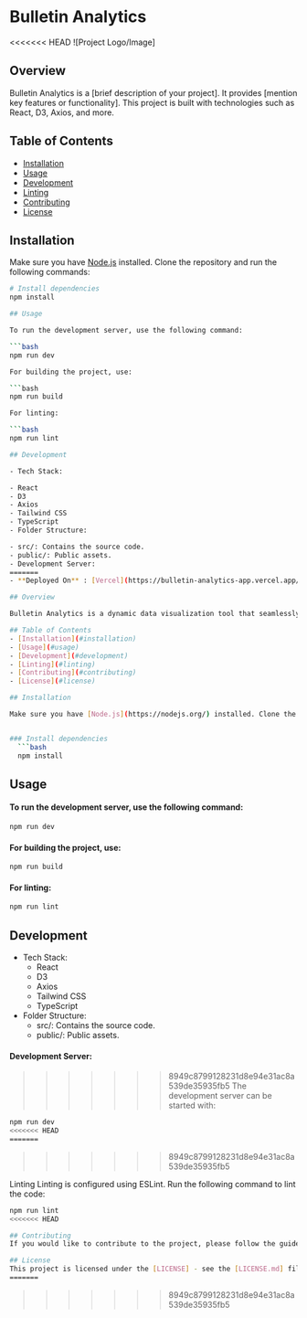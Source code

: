 # Bulletin Analytics

<<<<<<< HEAD
![Project Logo/Image]

## Overview

Bulletin Analytics is a [brief description of your project]. It provides [mention key features or functionality]. This project is built with technologies such as React, D3, Axios, and more.

## Table of Contents

- [Installation](#installation)
- [Usage](#usage)
- [Development](#development)
- [Linting](#linting)
- [Contributing](#contributing)
- [License](#license)

## Installation

Make sure you have [Node.js](https://nodejs.org/) installed. Clone the repository and run the following commands:

```bash
# Install dependencies
npm install

## Usage

To run the development server, use the following command:

```bash
npm run dev

For building the project, use:

```bash
npm run build

For linting:

```bash
npm run lint

## Development

- Tech Stack:

- React
- D3
- Axios
- Tailwind CSS
- TypeScript
- Folder Structure:

- src/: Contains the source code.
- public/: Public assets.
- Development Server:
=======
- **Deployed On** : [Vercel](https://bulletin-analytics-app.vercel.app/)

## Overview

Bulletin Analytics is a dynamic data visualization tool that seamlessly integrates React, D3, and Axios to deliver interactive and insightful analytics. Leverage the power of React components for a responsive user interface, harness the data manipulation capabilities of D3 for compelling visualizations, and make secure API requests with Axios.

## Table of Contents
- [Installation](#installation)
- [Usage](#usage)
- [Development](#development)
- [Linting](#linting)
- [Contributing](#contributing)
- [License](#license)

## Installation

Make sure you have [Node.js](https://nodejs.org/) installed. Clone the repository and run the following commands:


### Install dependencies
  ```bash
  npm install
```

## Usage

#### To run the development server, use the following command:

```bash
npm run dev
```

#### For building the project, use:

```bash
npm run build
```

#### For linting:

```bash
npm run lint
```

## Development

  * Tech Stack:
    * React
    * D3
    * Axios
    * Tailwind CSS
    * TypeScript
  * Folder Structure:
     * src/: Contains the source code.
     * public/: Public assets.

#### Development Server:
>>>>>>> 8949c8799128231d8e94e31ac8a539de35935fb5
The development server can be started with:

```bash
npm run dev
<<<<<<< HEAD
=======
```

>>>>>>> 8949c8799128231d8e94e31ac8a539de35935fb5

Linting
Linting is configured using ESLint. Run the following command to lint the code:

```bash
npm run lint
<<<<<<< HEAD

## Contributing
If you would like to contribute to the project, please follow the guidelines in [CONTRIBUTING.md].

## License
This project is licensed under the [LICENSE] - see the [LICENSE.md] file for details.
=======
```
>>>>>>> 8949c8799128231d8e94e31ac8a539de35935fb5
